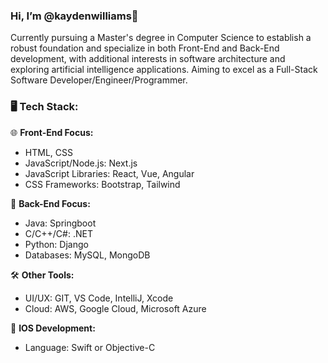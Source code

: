 ### Hi, I’m @kaydenwilliams👋

Currently pursuing a Master's degree in Computer Science to establish a robust foundation and specialize in both Front-End and Back-End development, with additional interests in software architecture and exploring artificial intelligence applications. Aiming to excel as a Full-Stack Software Developer/Engineer/Programmer.

  
### 🖥️ Tech Stack:

🌐 **Front-End Focus:** 
  - HTML, CSS
  - JavaScript/Node.js: Next.js
  - JavaScript Libraries: React, Vue, Angular
  - CSS Frameworks: Bootstrap, Tailwind
 
🔧 **Back-End Focus:**
  - Java: Springboot
  - C/C++/C#: .NET
  - Python: Django
  - Databases: MySQL, MongoDB

🛠️ **Other Tools:**
  - UI/UX: GIT, VS Code, IntelliJ, Xcode
  - Cloud: AWS, Google Cloud, Microsoft Azure

📱 **IOS Development:**
  - Language: Swift or Objective-C

<!---
kaydenwilliams/kaydenwilliams is a ✨ special ✨ repository because its `README.md` (this file) appears on your GitHub profile.
You can click the Preview link to take a look at your changes.
--->
